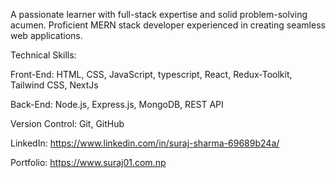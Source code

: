 A passionate learner with full-stack expertise and solid problem-solving acumen. Proficient MERN stack developer experienced in creating seamless web applications.

Technical Skills:
  
  Front-End: HTML, CSS, JavaScript, typescript, React, Redux-Toolkit, Tailwind CSS, NextJs
  
  Back-End: Node.js, Express.js, MongoDB, REST API
  
  Version Control: Git, GitHub
    

LinkedIn: https://www.linkedin.com/in/suraj-sharma-69689b24a/

Portfolio: https://www.suraj01.com.np
